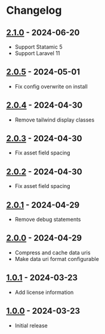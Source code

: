 # Changelog

## [2.1.0] - 2024-06-20

- Support Statamic 5
- Support Laravel 11

## [2.0.5] - 2024-05-01

- Fix config overwrite on install

## [2.0.4] - 2024-04-30

- Remove tailwind display classes

## [2.0.3] - 2024-04-30

- Fix asset field spacing

## [2.0.2] - 2024-04-30

- Fix asset field spacing

## [2.0.1] - 2024-04-29

- Remove debug statements

## [2.0.0] - 2024-04-29

- Compress and cache data uris
- Make data uri format configurable

## [1.0.1] - 2024-03-23

- Add license information

## [1.0.0] - 2024-03-23

- Initial release

[2.1.0]: https://github.com/daun/statamic-placeholders/releases/tag/2.1.0
[2.0.5]: https://github.com/daun/statamic-placeholders/releases/tag/2.0.5
[2.0.4]: https://github.com/daun/statamic-placeholders/releases/tag/2.0.4
[2.0.3]: https://github.com/daun/statamic-placeholders/releases/tag/2.0.3
[2.0.2]: https://github.com/daun/statamic-placeholders/releases/tag/2.0.2
[2.0.1]: https://github.com/daun/statamic-placeholders/releases/tag/2.0.1
[2.0.0]: https://github.com/daun/statamic-placeholders/releases/tag/2.0.0
[1.0.1]: https://github.com/daun/statamic-placeholders/releases/tag/1.0.1
[1.0.0]: https://github.com/daun/statamic-placeholders/releases/tag/1.0.0
